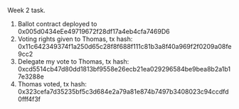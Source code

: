 Week 2 task.

1. Ballot contract deployed to 0x005d0434eEe49719672f28df17a4eb4cfa7469D6
2. Voting rights given to Thomas, tx hash: 0x11c642349374f1a250d65c28f8f688f111c81b3a8f40a969f2f0209a08fe9cc2
3. Delegate my vote to Thomas, tx hash:
   0xcd5514cb47d80dd1813bf9558e26ecb21ea029296584be9bea8b2a1b17e3288e
4. Thomas voted, tx hash:
   0x323cefa7d35235bf5c3d684e2a79a81e874b7497b3408023c94ccdfd0fff4f3f
